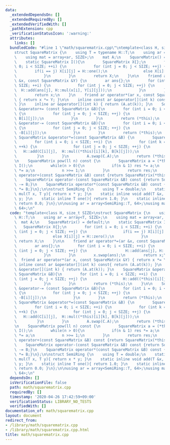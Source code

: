 ```yaml
---
data:
  _extendedDependsOn: []
  _extendedRequiredBy: []
  _extendedVerifiedWith: []
  _pathExtension: cpp
  _verificationStatusIcon: ':warning:'
  attributes:
    links: []
  bundledCode: "#line 1 \"math/squarematrix.cpp\"\ntemplate<class H, size_t SIZE>\n\
    struct SquareMatrix {\n    using T = typename H::T;\n    using ar = array<T, SIZE>;\n\
    \    using mat = array<ar, SIZE>;\n    mat A;\n    SquareMatrix() = default;\n\
    \    static SquareMatrix I(){\n        SquareMatrix X{};\n        for (int i =\
    \ 0; i < SIZE; ++i) {\n            for (int j = 0; j < SIZE; ++j) {\n        \
    \        if(i == j) X[i][j] = H::one();\n                else X[i][j] = H::zero();\n\
    \            }\n        }\n        return X;\n    }\n\n    friend ar operator*=(ar\
    \ &x, const SquareMatrix &Y) {\n        ar ans{};\n        for (int i = 0; i <\
    \ SIZE; ++i) {\n            for (int j = 0; j < SIZE; ++j) {\n               \
    \  H::add(ans[j], H::mul(x[i], Y[i][j]));\n            }\n        }\n        x.swap(ans);\n\
    \        return x;\n    }\n    friend ar operator*(ar x, const SquareMatrix &Y)\
    \ { return x *= Y; }\n\n    inline const ar &operator[](int k) const{ return (A.at(k));\
    \ }\n    inline ar &operator[](int k) { return (A.at(k)); }\n    SquareMatrix\
    \ &operator+= (const SquareMatrix &B){\n        for (int i = 0; i < SIZE; ++i)\
    \ {\n            for (int j = 0; j < SIZE; ++j) {\n                H::add((*this)[i][j],\
    \ B[i][j]);\n            }\n        }\n        return (*this);\n    }\n\n    SquareMatrix\
    \ &operator-= (const SquareMatrix &B){\n        for (int i = 0; i < SIZE; ++i)\
    \ {\n            for (int j = 0; j < SIZE; ++j) {\n                H::add((*this)[i][j],\
    \ -B[i][j]);\n            }\n        }\n        return (*this);\n    }\n\n   \
    \ SquareMatrix &operator*=(const SquareMatrix &B) {\n        SquareMatrix C{};\n\
    \        for (int i = 0; i < SIZE; ++i) {\n            for (int k = 0; k < SIZE;\
    \ ++k) {\n                for (int j = 0; j < SIZE; ++j) {\n                 \
    \   H::add(C[i][j],  H::mul((*this)[i][k], B[k][j]));\n                }\n   \
    \         }\n        }\n        A.swap(C.A);\n        return (*this);\n    }\n\
    \n    SquareMatrix pow(ll n) const {\n        SquareMatrix a = (*this), res =\
    \ I();\n        while(n > 0){\n            if(n & 1) res *= a;\n            a\
    \ *= a;\n            n >>= 1;\n        }\n        return res;\n    }\n    SquareMatrix\
    \ operator+(const SquareMatrix &B) const {return SquareMatrix(*this) += B;}\n\
    \    SquareMatrix operator-(const SquareMatrix &B) const {return SquareMatrix(*this)\
    \ -= B;}\n    SquareMatrix operator*(const SquareMatrix &B) const {return SquareMatrix(*this)\
    \ *= B;}\n};\n\nstruct SemiRing {\n    using T = double;\n    static inline T\
    \ mul(T x, T y){ return x * y; }\n    static inline void add(T &x, T y){ x +=\
    \ y; }\n    static inline T one(){ return 1.0; }\n    static inline T zero(){\
    \ return 0.0; }\n};\n\nusing ar = array<SemiRing::T, 64>;\nusing mat = SquareMatrix<SemiRing,\
    \ 64>;\n"
  code: "template<class H, size_t SIZE>\nstruct SquareMatrix {\n    using T = typename\
    \ H::T;\n    using ar = array<T, SIZE>;\n    using mat = array<ar, SIZE>;\n  \
    \  mat A;\n    SquareMatrix() = default;\n    static SquareMatrix I(){\n     \
    \   SquareMatrix X{};\n        for (int i = 0; i < SIZE; ++i) {\n            for\
    \ (int j = 0; j < SIZE; ++j) {\n                if(i == j) X[i][j] = H::one();\n\
    \                else X[i][j] = H::zero();\n            }\n        }\n       \
    \ return X;\n    }\n\n    friend ar operator*=(ar &x, const SquareMatrix &Y) {\n\
    \        ar ans{};\n        for (int i = 0; i < SIZE; ++i) {\n            for\
    \ (int j = 0; j < SIZE; ++j) {\n                 H::add(ans[j], H::mul(x[i], Y[i][j]));\n\
    \            }\n        }\n        x.swap(ans);\n        return x;\n    }\n  \
    \  friend ar operator*(ar x, const SquareMatrix &Y) { return x *= Y; }\n\n   \
    \ inline const ar &operator[](int k) const{ return (A.at(k)); }\n    inline ar\
    \ &operator[](int k) { return (A.at(k)); }\n    SquareMatrix &operator+= (const\
    \ SquareMatrix &B){\n        for (int i = 0; i < SIZE; ++i) {\n            for\
    \ (int j = 0; j < SIZE; ++j) {\n                H::add((*this)[i][j], B[i][j]);\n\
    \            }\n        }\n        return (*this);\n    }\n\n    SquareMatrix\
    \ &operator-= (const SquareMatrix &B){\n        for (int i = 0; i < SIZE; ++i)\
    \ {\n            for (int j = 0; j < SIZE; ++j) {\n                H::add((*this)[i][j],\
    \ -B[i][j]);\n            }\n        }\n        return (*this);\n    }\n\n   \
    \ SquareMatrix &operator*=(const SquareMatrix &B) {\n        SquareMatrix C{};\n\
    \        for (int i = 0; i < SIZE; ++i) {\n            for (int k = 0; k < SIZE;\
    \ ++k) {\n                for (int j = 0; j < SIZE; ++j) {\n                 \
    \   H::add(C[i][j],  H::mul((*this)[i][k], B[k][j]));\n                }\n   \
    \         }\n        }\n        A.swap(C.A);\n        return (*this);\n    }\n\
    \n    SquareMatrix pow(ll n) const {\n        SquareMatrix a = (*this), res =\
    \ I();\n        while(n > 0){\n            if(n & 1) res *= a;\n            a\
    \ *= a;\n            n >>= 1;\n        }\n        return res;\n    }\n    SquareMatrix\
    \ operator+(const SquareMatrix &B) const {return SquareMatrix(*this) += B;}\n\
    \    SquareMatrix operator-(const SquareMatrix &B) const {return SquareMatrix(*this)\
    \ -= B;}\n    SquareMatrix operator*(const SquareMatrix &B) const {return SquareMatrix(*this)\
    \ *= B;}\n};\n\nstruct SemiRing {\n    using T = double;\n    static inline T\
    \ mul(T x, T y){ return x * y; }\n    static inline void add(T &x, T y){ x +=\
    \ y; }\n    static inline T one(){ return 1.0; }\n    static inline T zero(){\
    \ return 0.0; }\n};\n\nusing ar = array<SemiRing::T, 64>;\nusing mat = SquareMatrix<SemiRing,\
    \ 64>;\n"
  dependsOn: []
  isVerificationFile: false
  path: math/squarematrix.cpp
  requiredBy: []
  timestamp: '2020-04-26 17:42:59+09:00'
  verificationStatus: LIBRARY_NO_TESTS
  verifiedWith: []
documentation_of: math/squarematrix.cpp
layout: document
redirect_from:
- /library/math/squarematrix.cpp
- /library/math/squarematrix.cpp.html
title: math/squarematrix.cpp
---
```

